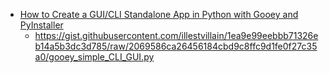 - [How to Create a GUI/CLI Standalone App in Python with Gooey and PyInstaller](https://medium.com/analytics-vidhya/how-to-create-a-gui-cli-standalone-app-in-python-with-gooey-and-pyinstaller-1a21d0914124)
  - https://gist.githubusercontent.com/illestvillain/1ea9e99eebbb71326eb14a5b3dc3d785/raw/2069586ca26456184cbd9c8ffc9d1fe0f27c35a0/gooey_simple_CLI_GUI.py


